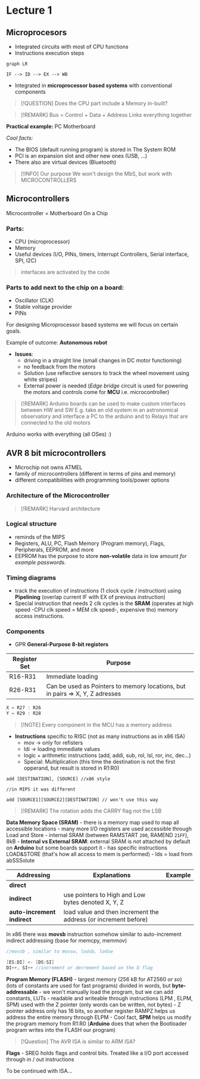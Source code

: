 # Lecture 1

## Microprocesors
- Integrated circuits with most of CPU functions
- Instructions execution steps
```mermaid
graph LR

IF --> ID --> EX --> WB
```

- Integrated in **microprocessor based systems** with conventional components

>[!QUESTION] Does the CPU part include a Memory in-built?
>

 > [!REMARK] Bus = Control + Data + Address
 > Links everything together
 
**Practical example:** PC Motherboard

*Cool facts:*
- The BIOS (default running program) is stored in The System ROM 
- PCI is an expansion slot and other new ones (USB, ...)
- There also are virtual devices (Bluetooth)

>[!INFO] Our purpose
>We won't design the MbS, but work with MICROCONTROLLERS

## Microcontrollers 

Microcontroller = Motherboard On a Chip

### Parts:
- CPU (microprocessor)
- Memory
- Useful devices (I/O, PINs, timers, Interrupt Controllers, Serial interface, SPI, I2C)

> interfaces are activated by the code

### Parts to add next to the chip on a board:
- Oscillator (CLK)
- Stable voltage provider
- PINs

For designing Microprocessor based systems we will focus on certain goals.

Example of outcome: **Autonomous robot**

- **Issues**: 
	- driving in a straight line (small changes in DC motor functioning)
	- no feedback from the motors
	- Solution (use reflective sensors to track the wheel movement using white stripes)
	- External power is needed (*Edge bridge* circuit is used for powering the motors and controls come for **MCU** i.e. microcontroller)

> [!REMARK] Arduino boards can be used to make custom interfaces between HW and SW
> E.g. take an old system in an astronomical observatory and interface a PC to the arduino and to Relays that are connected to the old motors

 Arduino works with everything (all OSes) :)


## AVR 8 bit microcontrollers
- Microchip not owns ATMEL
- family of microcontrollers (different in terms of pins and memory)
- different compatibilities with programming tools/power options

### Architecture of the Microcontroller

> [!REMARK] Harvard architecture

### Logical structure
- reminds of the MIPS
- Registers, ALU, PC, Flash Memory (Program memory), Flags, Peripherals, EEPROM, and more
- EEPROM has the purpose to store **non-volatile** data in low amount *for example passwords*.

### Timing diagrams
- track the execution of instructions (1 clock cycle / instruction) using **Pipelining** (overlap current IF with EX of previous instruction)
- Special instruction that needs 2 clk cycles is the **SRAM** (operates at high speed -CPU clk speed = MEM clk speed-, expensive tho) memory access instructions.

### Components
- GPR **General-Purpose 8-bit registers** 

|Register Set|Purpose|
|-|-|
|R16-R31|Immediate loading|
|R26-R31|Can be used as Pointers to memory locations, but in pairs => X, Y, Z adresses|

```c
X = R27 : R26
Y = R29 : R28
```
>[!NOTE] Every component in the MCU has a memory address

- **Instructions** specific to RISC (not as many instructions as in x86 ISA)
	- mov -> only for refisters
	- ldi -> loading immediate values
	- logic + arithmetic instructions (add, addi, sub, rol, lsl, ror, inc, dec...)
	- Special: Multiplication (this time the destination is not the first opperand, but result is stored in R1:R0)
```asmatmel
add [DESTINATION], [SOURCE] //x86 style

//in MIPS it was different

add [SOURCE1][SOURCE2][DESTINATION] // won't use this way
```

>[!REMARK] The rotation adds the CARRY flag not the LSB

**Data Memory Space (SRAM)**
	- there is a memory map used to map all accessible locations
	- many more I/O registers are used accessible through Load and Store
	- internal SRAM (between RAMSTART `200`, RAMEND `21FF`), 8kB
	- **Internal vs External SRAM**: external SRAM is not attached by default on **Arduino** but some boards support it
	- has specific instructions LOAD&STORE (that's how all access to mem is performed)
	- lds = load from abSSSolute

|Addressing|Explanations|Example|
|-|-|-|
|**direct**|||
|**indirect**|use pointers to High and Low bytes denoted X, Y, Z|
|**auto-increment indirect**|load value and then increment the address (or increment before)|

In x86 there was **movsb** instruction somehow similar to auto-increment indirect addressing (base for memcpy, memmov)

```c
//movsb , similar to movsw, lodsb, lodsw

[ES:DI] <- [DS:SI]
DI++, SI++ //increment or decrement based on the D flag
```

**Program Memory (FLASH)**
	- largest memory (256 kB for AT2560 *or so*) (lots of constants are used for fast programs) divided in words, but **byte-addressable**
	- we won't manually load the program, but we can add constants, LUTs
	- readable and writeable through instructions (LPM , ELPM, SPM) used with the Z pointer (only words can be written, not bytes)
	- Z pointer address only has 16 bits, so another register RAMPZ helps us address the entire memory through ELPM
	- Cool fact, **SPM** helps us modify the program memory from R1:R0 (**Arduino** does that when the Bootloader program writes into the FLASH our program)

> [!Question] The AVR ISA is similar to ARM ISA?

**Flags**
	- SREG holds flags and control bits. Treated like a I/O port accessed through in / out instructions


To be continued with ISA...